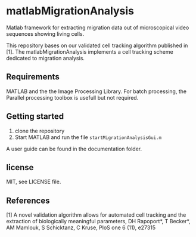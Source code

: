 # matlabMigrationAnalysis
Matlab framework for extracting migration data out of microscopical video sequences showing living cells.

This repository bases on our validated cell tracking algorithm published in [1]. The matlabMigrationAnalysis implements a cell tracking scheme dedicated to migration analysis. 

## Requirements
MATLAB and the the Image Processing Library. For batch processing, the Parallel processing toolbox is usefull but not required. 

## Getting started 
1. clone the repository 
2. Start MATLAB and run the file `startMigrationAnalysisGui.m` 

A user guide can be found in the documentation folder.

## license 
MIT, see LICENSE file. 

## References
[1] A novel validation algorithm allows for automated cell tracking and the extraction of biologically meaningful parameters, DH Rapoport*, T Becker*, AM Mamlouk, S Schicktanz, C Kruse, PloS one 6 (11), e27315

